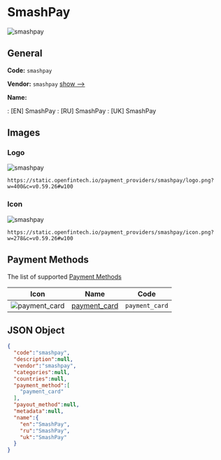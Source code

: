 
# SmashPay 
![smashpay](https://static.openfintech.io/payment_providers/smashpay/logo.png?w=400&c=v0.59.26#w100)  

## General 
 
**Code:** `smashpay` 
 
**Vendor:** `smashpay` [show -->](/vendors/smashpay/) 
 
**Name:** 
 
:	[EN] SmashPay 
:	[RU] SmashPay 
:	[UK] SmashPay 
 

## Images 

### Logo 
 
![smashpay](https://static.openfintech.io/payment_providers/smashpay/logo.png?w=400&c=v0.59.26#w100)  

```
https://static.openfintech.io/payment_providers/smashpay/logo.png?w=400&c=v0.59.26#w100
```  

### Icon 
 
![smashpay](https://static.openfintech.io/payment_providers/smashpay/icon.png?w=278&c=v0.59.26#w100)  

```
https://static.openfintech.io/payment_providers/smashpay/icon.png?w=278&c=v0.59.26#w100
```  

## Payment Methods 
 
The list of supported [Payment Methods](/payment-methods/) 

|Icon|Name|Code| 
|:---:|:---:|:---:| 
|![payment_card](https://static.openfintech.io/payment_methods/payment_card/icon.svg?w=278&c=v0.59.26#w100) |[payment_card](/payment-methods/payment_card/)|`payment_card`| 
 

## JSON Object 

```json
{
  "code":"smashpay",
  "description":null,
  "vendor":"smashpay",
  "categories":null,
  "countries":null,
  "payment_method":[
    "payment_card"
  ],
  "payout_method":null,
  "metadata":null,
  "name":{
    "en":"SmashPay",
    "ru":"SmashPay",
    "uk":"SmashPay"
  }
}
```  
